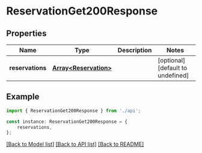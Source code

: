 # ReservationGet200Response


## Properties

Name | Type | Description | Notes
------------ | ------------- | ------------- | -------------
**reservations** | [**Array&lt;Reservation&gt;**](Reservation.md) |  | [optional] [default to undefined]

## Example

```typescript
import { ReservationGet200Response } from './api';

const instance: ReservationGet200Response = {
    reservations,
};
```

[[Back to Model list]](../README.md#documentation-for-models) [[Back to API list]](../README.md#documentation-for-api-endpoints) [[Back to README]](../README.md)
